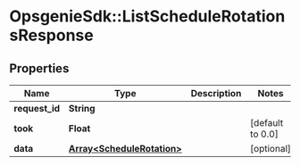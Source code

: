 # OpsgenieSdk::ListScheduleRotationsResponse

## Properties
Name | Type | Description | Notes
------------ | ------------- | ------------- | -------------
**request_id** | **String** |  | 
**took** | **Float** |  | [default to 0.0]
**data** | [**Array&lt;ScheduleRotation&gt;**](ScheduleRotation.md) |  | [optional] 


